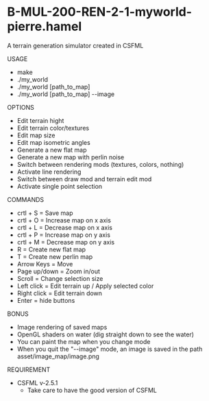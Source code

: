 # B-MUL-200-REN-2-1-myworld-pierre.hamel

A terrain generation simulator created in CSFML

USAGE
  - make
  - ./my_world
  - ./my_world [path_to_map]
  - ./my_world [path_to_map] --image

OPTIONS
  - Edit terrain hight
  - Edit terrain color/textures
  - Edit map size
  - Edit map isometric angles
  - Generate a new flat map
  - Generate a new map with perlin noise
  - Switch between rendering mods (textures, colors, nothing)
  - Activate line rendering
  - Switch between draw mod and terrain edit mod
  - Activate single point selection

COMMANDS
  - crtl + S = Save map
  - crtl + O = Increase map on x axis
  - crtl + L = Decrease map on x axis
  - crtl + P = Increase map on y axis
  - crtl + M = Decrease map on y axis
  - R = Create new flat map
  - T = Create new perlin map
  - Arrow Keys = Move
  - Page up/down = Zoom in/out
  - Scroll = Change selection size
  - Left click = Edit terrain up / Apply selected color
  - Right click = Edit terrain down
  - Enter = hide buttons

BONUS
  - Image rendering of saved maps
  - OpenGL shaders on water (dig straight down to see the water)
  - You can paint the map when you change mode
  - When you quit the "--image" mode, an image is saved in the path asset/image_map/image.png

REQUIREMENT
  - CSFML v-2.5.1
    - Take care to have the good version of CSFML
